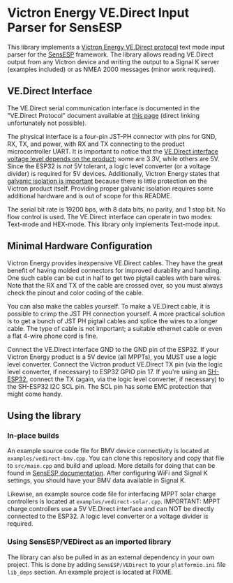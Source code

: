 # Victron Energy VE.Direct Input Parser for SensESP

This library implements a [Victron Energy VE.Direct protocol](https://www.victronenergy.com/live/vedirect_protocol:faq) text mode input parser for
the [SensESP](https://signalk.org/SensESP/) framework.
The library allows reading VE.Direct output from any Victron device and writing the output to a Signal K server (examples included) or as NMEA 2000 messages (minor work required).

## VE.Direct Interface

The VE.Direct serial communication interface is documented in the "VE.Direct Protocol" document available at [this page](https://www.victronenergy.com/support-and-downloads/technical-information) (direct linking unfortunately not possible).

The physical interface is a four-pin JST-PH connector with pins for GND, RX, TX, and power, with RX and TX connecting to the product microcontroller UART.
It is important to notice that the [VE.Direct interface voltage level depends on the product](https://www.victronenergy.com/live/vedirect_protocol:faq#q4is_the_vedirect_interface_33_or_5v); some are 3.3V, while others are 5V.
Since the ESP32 is _not_ 5V tolerant, a logic level converter (or a voltage divider) is required for 5V devices.
Additionally, Victron Energy states that [galvanic isolation is important](https://www.victronenergy.com/live/vedirect_protocol:faq#introduction) because there is little protection on the Victron product itself.
Providing proper galvanic isolation requires some additional hardware and is out of scope for this README.

The serial bit rate is 19200 bps, with 8 data bits, no parity, and 1 stop bit.
No flow control is used.
The VE.Direct interface can operate in two modes: Text-mode and HEX-mode.
This library only implements Text-mode input.

## Minimal Hardware Configuration

Victron Energy provides inexpensive VE.Direct cables.
They have the great benefit of having molded connectors for improved durability and handling.
One such cable can be cut in half to get two pigtail cables with bare wires.
Note that the RX and TX of the cable are crossed over, so you must always check the pinout and color coding of the cable.

You can also make the cables yourself.
To make a VE.Direct cable, it is possible to crimp the JST PH connection yourself.
A more practical solution is to get a bunch of JST PH pigtail cables and splice the wires to a longer cable.
The type of cable is not important; a suitable ethernet cable or even a flat 4-wire phone cord is fine.

Connect the VE.Direct interface GND to the GND pin of the ESP32.
If your Victron Energy product is a 5V device (all MPPTs), you MUST use a logic level converter.
Connect the Victron product VE.Direct TX pin (via the logic level converter, if necessary) to ESP32 GPIO pin 17.
If you're using an [SH-ESP32](https://hatlabs.github.io/sh-esp32/), connect the TX (again, via the logic level converter, if necessary) to the SH-ESP32 I2C SCL pin.
The SCL pin has some EMC protection that might come handy.

## Using the library

### In-place builds

An example source code file for BMV device connectivity is located at `examples/vedirect-bmv.cpp`.
You can clone this repository and copy that file to `src/main.cpp` and build and upload.
More details for doing that can be found in [SensESP documentation](https://signalk.org/SensESP/pages/getting_started/). After configuring WiFi and Signal K settings, you should have your BMV data available in Signal K.

Likewise, an example source code file for interfacing MPPT solar charge controllers is located at `examples/vedirect-solar.cpp`.
IMPORTANT: MPPT charge controllers use a 5V VE.Direct interface and can NOT be directly connected to the ESP32.
A logic level converter or a voltage divider is required.

### Using SensESP/VEDirect as an imported library

The library can also be pulled in as an external dependency in your own project.
This is done by adding `SensESP/VEDirect` to your `platformio.ini` file `lib_deps` section.
An example project is located at FIXME.
